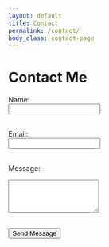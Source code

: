 ```yaml
---
layout: default
title: Contact
permalink: /contact/
body_class: contact-page
---
```


<h1>Contact Me</h1>

<form action="https://formsubmit.co/52a3eaf86723ae87f0aca0aca74debd7" method="POST">
  <label for="name">Name:</label><br>
  <input type="text" id="name" name="name" required><br><br>

  <label for="email">Email:</label><br>
  <input type="email" id="email" name="email" required><br><br>

  <label for="message">Message:</label><br>
  <textarea id="message" name="message" rows="4" required></textarea><br><br>

  <button type="submit" class="custom-button">Send Message</button>
</form>
